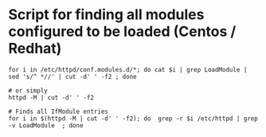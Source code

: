 # Script for finding all modules configured to be loaded (Centos / Redhat)

```
for i in /etc/httpd/conf.modules.d/*; do cat $i | grep LoadModule | sed 's/^ *//' | cut -d' ' -f2 ; done

# or simply 
httpd -M | cut -d' ' -f2

```

```
# Finds all IfModule entries 
for i in $(httpd -M | cut -d' ' -f2); do  grep -r $i /etc/httpd | grep -v LoadModule  ; done


```

